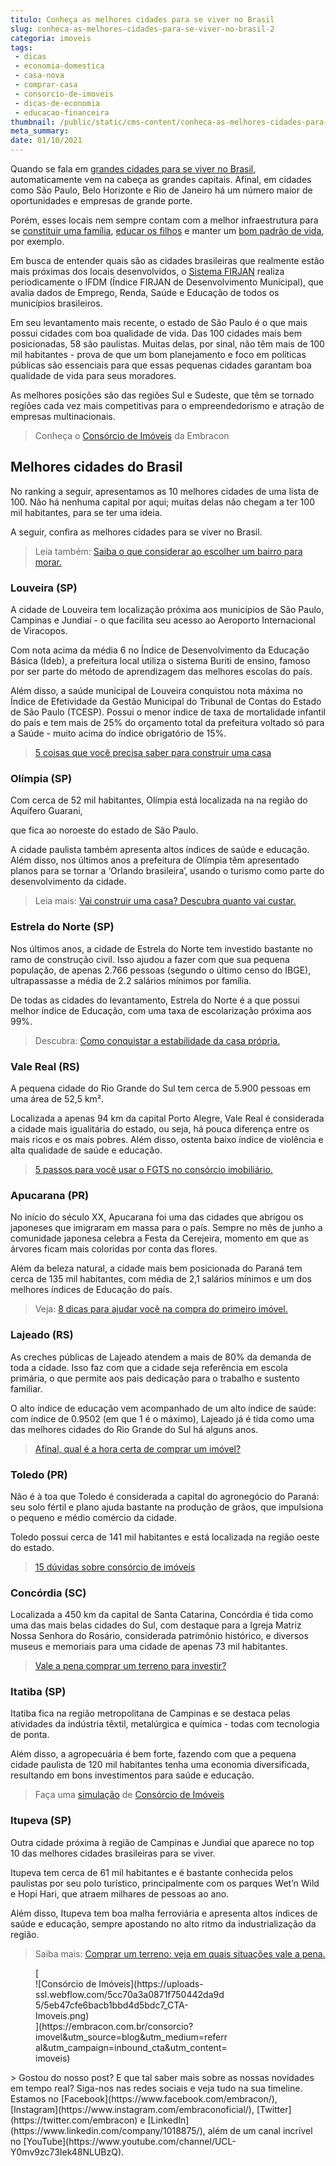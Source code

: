 ```yaml
---
titulo: Conheça as melhores cidades para se viver no Brasil
slug: conheca-as-melhores-cidades-para-se-viver-no-brasil-2
categoria: imoveis
tags:
 - dicas
 - economia-domestica
 - casa-nova
 - comprar-casa
 - consorcio-de-imoveis
 - dicas-de-economia
 - educacao-financeira
thumbnail: /public/static/cms-content/conheca-as-melhores-cidades-para-se-viver-no-brasil-2.png
meta_summary: 
date: 01/10/2021
---
```

Quando se fala em [grandes cidades para se viver no Brasil](https://www.embracon.com.br/blog/conheca-as-melhores-cidades-para-se-viver-no-brasil), automaticamente vem na cabeça as grandes capitais. Afinal, em cidades como São Paulo, Belo Horizonte e Rio de Janeiro há um número maior de oportunidades e empresas de grande porte.

Porém, esses locais nem sempre contam com a melhor infraestrutura para se [constituir uma família](https://www.embracon.com.br/blog/aprenda-como-montar-um-orcamento-familiar-em-5-passos), [educar os filhos](https://www.embracon.com.br/blog/tire-as-suas-duvidas-sobre-o-consorcio-de-educacao-embracon) e manter um [bom padrão de vida](https://www.embracon.com.br/blog/e-possivel-aumentar-o-patrimonio-saiba-aqui), por exemplo.

Em busca de entender quais são as cidades brasileiras que realmente estão mais próximas dos locais desenvolvidos, o [Sistema FIRJAN](https://www.firjan.com.br/pagina-inicial.htm) realiza periodicamente o IFDM (Índice FIRJAN de Desenvolvimento Municipal), que avalia dados de Emprego, Renda, Saúde e Educação de todos os municípios brasileiros.

Em seu levantamento mais recente, o estado de São Paulo é o que mais possui cidades com boa qualidade de vida. Das 100 cidades mais bem posicionadas, 58 são paulistas. Muitas delas, por sinal, não têm mais de 100 mil habitantes - prova de que um bom planejamento e foco em políticas públicas são essenciais para que essas pequenas cidades garantam boa qualidade de vida para seus moradores.

As melhores posições são das regiões Sul e Sudeste, que têm se tornado regiões cada vez mais competitivas para o empreendedorismo e atração de empresas multinacionais.

> Conheça o [Consórcio de Imóveis](https://www.embracon.com.br/consorcio-de-imoveis) da Embracon

Melhores cidades do Brasil
--------------------------

No ranking a seguir, apresentamos as 10 melhores cidades de uma lista de 100. Não há nenhuma capital por aqui; muitas delas não chegam a ter 100 mil habitantes, para se ter uma ideia.

A seguir, confira as melhores cidades para se viver no Brasil.

> Leia também: [Saiba o que considerar ao escolher um bairro para morar.](https://www.embracon.com.br/blog/saiba-o-que-considerar-ao-escolher-um-bairro-para-morar)

### Louveira (SP)

A cidade de Louveira tem localização próxima aos municípios de São Paulo, Campinas e Jundiaí - o que facilita seu acesso ao Aeroporto Internacional de Viracopos.

Com nota acima da média 6 no Índice de Desenvolvimento da Educação Básica (Ideb), a prefeitura local utiliza o sistema Buriti de ensino, famoso por ser parte do método de aprendizagem das melhores escolas do país.

Além disso, a saúde municipal de Louveira conquistou nota máxima no Índice de Efetividade da Gestão Municipal do Tribunal de Contas do Estado de São Paulo (TCESP). Possui o menor índice de taxa de mortalidade infantil do país e tem mais de 25% do orçamento total da prefeitura voltado só para a Saúde - muito acima do índice obrigatório de 15%.

> [5 coisas que você precisa saber para construir uma casa](https://www.embracon.com.br/blog/5-coisas-que-voce-precisa-saber-para-construir-uma-casa)

### Olímpia (SP)

Com cerca de 52 mil habitantes, Olímpia está localizada na na região do Aquífero Guarani,

que fica ao noroeste do estado de São Paulo.

A cidade paulista também apresenta altos índices de saúde e educação. Além disso, nos últimos anos a prefeitura de Olímpia têm apresentado planos para se tornar a ‘Orlando brasileira’, usando o turismo como parte do desenvolvimento da cidade.

> Leia mais: [Vai construir uma casa? Descubra quanto vai custar.](https://www.embracon.com.br/blog/vai-construir-uma-casa-descubra-quanto-vai-custar)

### Estrela do Norte (SP)

Nos últimos anos, a cidade de Estrela do Norte tem investido bastante no ramo de construção civil. Isso ajudou a fazer com que sua pequena população, de apenas 2.766 pessoas (segundo o último censo do IBGE), ultrapassasse a média de 2.2 salários mínimos por família.

De todas as cidades do levantamento, Estrela do Norte é a que possui melhor índice de Educação, com uma taxa de escolarização próxima aos 99%.

> Descubra: [Como conquistar a estabilidade da casa própria.](https://www.embracon.com.br/blog/como-conquistar-a-estabilidade-da-casa-propria)

### Vale Real (RS)

A pequena cidade do Rio Grande do Sul tem cerca de 5.900 pessoas em uma área de 52,5 km².

Localizada a apenas 94 km da capital Porto Alegre, Vale Real é considerada a cidade mais igualitária do estado, ou seja, há pouca diferença entre os mais ricos e os mais pobres. Além disso, ostenta baixo índice de violência e alta qualidade de saúde e educação.

> [5 passos para você usar o FGTS no consórcio imobiliário.](https://www.embracon.com.br/blog/5-passos-para-voce-usar-o-fgts-no-consorcio-imobiliario)

### Apucarana (PR)

No início do século XX, Apucarana foi uma das cidades que abrigou os japoneses que imigraram em massa para o país. Sempre no mês de junho a comunidade japonesa celebra a Festa da Cerejeira, momento em que as árvores ficam mais coloridas por conta das flores.

Além da beleza natural, a cidade mais bem posicionada do Paraná tem cerca de 135 mil habitantes, com média de 2,1 salários mínimos e um dos melhores índices de Educação do país.

> Veja: [8 dicas para ajudar você na compra do primeiro imóvel.](https://www.embracon.com.br/blog/8-dicas-compra-primeiro-imovel)

### Lajeado (RS)

As creches públicas de Lajeado atendem a mais de 80% da demanda de toda a cidade. Isso faz com que a cidade seja referência em escola primária, o que permite aos pais dedicação para o trabalho e sustento familiar.

O alto índice de educação vem acompanhado de um alto índice de saúde: com índice de 0.9502 (em que 1 é o máximo), Lajeado já é tida como uma das melhores cidades do Rio Grande do Sul há alguns anos.

> [Afinal, qual é a hora certa de comprar um imóvel?](https://www.embracon.com.br/blog/hora-certa-comprar-imovel)

### Toledo (PR)

Não é à toa que Toledo é considerada a capital do agronegócio do Paraná: seu solo fértil e plano ajuda bastante na produção de grãos, que impulsiona o pequeno e médio comércio da cidade.

Toledo possui cerca de 141 mil habitantes e está localizada na região oeste do estado.

> [15 dúvidas sobre consórcio de imóveis](https://www.embracon.com.br/blog/15-duvidas-sobre-consorcio-de-imoveis)

### Concórdia (SC)

Localizada a 450 km da capital de Santa Catarina, Concórdia é tida como uma das mais belas cidades do Sul, com destaque para a Igreja Matriz Nossa Senhora do Rosário, considerada patrimônio histórico, e diversos museus e memoriais para uma cidade de apenas 73 mil habitantes.

> [Vale a pena comprar um terreno para investir?](https://www.embracon.com.br/blog/vale-a-pena-comprar-um-terreno-para-investir)

### Itatiba (SP)

Itatiba fica na região metropolitana de Campinas e se destaca pelas atividades da indústria têxtil, metalúrgica e química - todas com tecnologia de ponta.

Além disso, a agropecuária é bem forte, fazendo com que a pequena cidade paulista de 120 mil habitantes tenha uma economia diversificada, resultando em bons investimentos para saúde e educação.

> Faça uma <a href="">simulação</a> de [Consórcio de Imóveis](https://www.embracon.com.br/consorcio-de-imoveis)

### Itupeva (SP)

Outra cidade próxima à região de Campinas e Jundiaí que aparece no top 10 das melhores cidades brasileiras para se viver.

Itupeva tem cerca de 61 mil habitantes e é bastante conhecida pelos paulistas por seu polo turístico, principalmente com os parques Wet’n Wild e Hopi Hari, que atraem milhares de pessoas ao ano.

Além disso, Itupeva tem boa malha ferroviária e apresenta altos índices de saúde e educação, sempre apostando no alto ritmo da industrialização da região.

> Saiba mais: [Comprar um terreno: veja em quais situações vale a pena.](https://www.embracon.com.br/blog/comprar-um-terreno-veja-em-quais-situacoes-vale-a-pena)

<figure class="w-richtext-figure-type-image w-richtext-align-center" style="max-width:310px">[<div>![Consórcio de Imóveis](https://uploads-ssl.webflow.com/5cc70a3a0871f750442da9d5/5eb47cfe6bacb1bbd4d5bdc7_CTA-Imoveis.png)</div>](https://embracon.com.br/consorcio?imovel&utm_source=blog&utm_medium=referral&utm_campaign=inbound_cta&utm_content=imoveis)</figure>> Gostou do nosso post? E que tal saber mais sobre as nossas novidades em tempo real? Siga-nos nas redes sociais e veja tudo na sua timeline. Estamos no [Facebook](https://www.facebook.com/embracon/), [Instagram](https://www.instagram.com/embraconoficial/), [Twitter](https://twitter.com/embracon) e [LinkedIn](https://www.linkedin.com/company/1018875/), além de um canal incrível no [YouTube](https://www.youtube.com/channel/UCL-Y0mv9zc73Iek48NLUBzQ).

